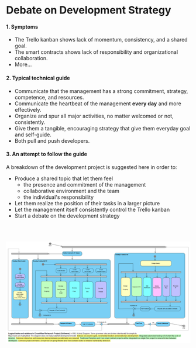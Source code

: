 
# Debate on Development Strategy

#### 1. Symptoms

- The Trello kanban shows lack of momentum, consistency, and a shared goal.
- The smart contracts shows lack of responsibility and organizational collaboration.
- More...


#### 2. Typical technical guide

- Communicate that the management has a strong commitment, strategy, competence, and resources.
- Communicate the heartbeat of the management **every day** and more effectively.
- Organize and spur all major activities, no matter welcomed or not, consistently.
- Give them a tangible, encouraging strategy that give them everyday goal and self-guide.
- Both pull and push developers.

#### 3.  An attempt to follow the guide

A breakdown of the development project is suggested here in order to:
- Produce a shared topic that let them feel 
  - the presence and commitment of the management
  - collaborative environment and the team
  - the individual's responsibility
- Let them realize the position of their tasks in a larger picture
- Let the management itself consistently control the Trello kanban
- Start a debate on the development strategy

<br/> <br/>

<p align="center">
  <img src="..\_images\Logical_Tasks_And_Relations.PNG" width="1280" title="hover text">
</p>

  
